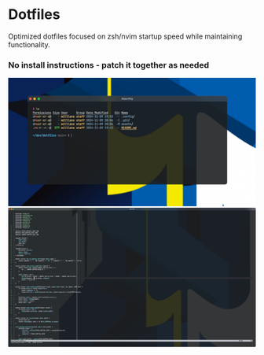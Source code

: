 # Dotfiles

Optimized dotfiles focused on zsh/nvim startup speed while maintaining functionality.

### No install instructions - patch it together as needed

![demo](assets/demo.png)
![c-demo](assets/c-demo.png)